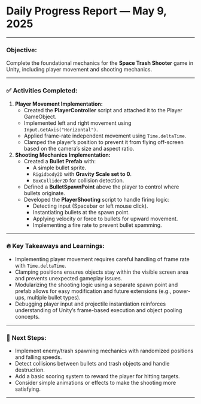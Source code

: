 # Daily Progress Report — May 9, 2025

---

### **Objective:**

Complete the foundational mechanics for the **Space Trash Shooter** game in Unity, including player movement and shooting mechanics.

---

### ✅ **Activities Completed:**

1. **Player Movement Implementation:**
    - Created the **PlayerController** script and attached it to the Player GameObject.
    - Implemented left and right movement using `Input.GetAxis("Horizontal")`.
    - Applied frame-rate independent movement using `Time.deltaTime`.
    - Clamped the player’s position to prevent it from flying off-screen based on the camera’s size and aspect ratio.
2. **Shooting Mechanics Implementation:**
    - Created a **Bullet Prefab** with:
        - A simple bullet sprite.
        - `Rigidbody2D` with **Gravity Scale set to 0**.
        - `BoxCollider2D` for collision detection.
    - Defined a **BulletSpawnPoint** above the player to control where bullets originate.
    - Developed the **PlayerShooting** script to handle firing logic:
        - Detecting input (Spacebar or left mouse click).
        - Instantiating bullets at the spawn point.
        - Applying velocity or force to bullets for upward movement.
        - Implementing a fire rate to prevent bullet spamming.

---

### 🔥 **Key Takeaways and Learnings:**

- Implementing player movement requires careful handling of frame rate with `Time.deltaTime`.
- Clamping positions ensures objects stay within the visible screen area and prevents unexpected gameplay issues.
- Modularizing the shooting logic using a separate spawn point and prefab allows for easy modification and future extensions (e.g., power-ups, multiple bullet types).
- Debugging player input and projectile instantiation reinforces understanding of Unity’s frame-based execution and object pooling concepts.

---

### 📍 **Next Steps:**

- Implement enemy/trash spawning mechanics with randomized positions and falling speeds.
- Detect collisions between bullets and trash objects and handle destruction.
- Add a basic scoring system to reward the player for hitting targets.
- Consider simple animations or effects to make the shooting more satisfying.

---